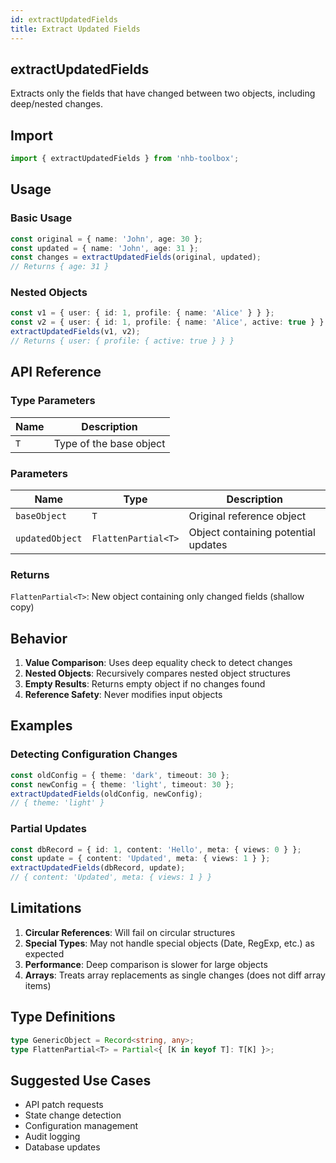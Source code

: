 ```yaml
---
id: extractUpdatedFields
title: Extract Updated Fields
---
```


## extractUpdatedFields

Extracts only the fields that have changed between two objects, including deep/nested changes.

## Import

```typescript
import { extractUpdatedFields } from 'nhb-toolbox';
```

## Usage

### Basic Usage

```typescript
const original = { name: 'John', age: 30 };
const updated = { name: 'John', age: 31 };
const changes = extractUpdatedFields(original, updated); 
// Returns { age: 31 }
```

### Nested Objects

```typescript
const v1 = { user: { id: 1, profile: { name: 'Alice' } } };
const v2 = { user: { id: 1, profile: { name: 'Alice', active: true } } };
extractUpdatedFields(v1, v2);
// Returns { user: { profile: { active: true } } }
```

## API Reference

### Type Parameters

| Name | Description |
|------|-------------|
| `T`  | Type of the base object |

### Parameters

| Name | Type | Description |
|------|------|-------------|
| `baseObject` | `T` | Original reference object |
| `updatedObject` | `FlattenPartial<T>` | Object containing potential updates |

### Returns

`FlattenPartial<T>`: New object containing only changed fields (shallow copy)

## Behavior

1. **Value Comparison**: Uses deep equality check to detect changes
2. **Nested Objects**: Recursively compares nested object structures
3. **Empty Results**: Returns empty object if no changes found
4. **Reference Safety**: Never modifies input objects

## Examples

### Detecting Configuration Changes

```typescript
const oldConfig = { theme: 'dark', timeout: 30 };
const newConfig = { theme: 'light', timeout: 30 };
extractUpdatedFields(oldConfig, newConfig);
// { theme: 'light' }
```

### Partial Updates

```typescript
const dbRecord = { id: 1, content: 'Hello', meta: { views: 0 } };
const update = { content: 'Updated', meta: { views: 1 } };
extractUpdatedFields(dbRecord, update);
// { content: 'Updated', meta: { views: 1 } }
```

## Limitations

1. **Circular References**: Will fail on circular structures
2. **Special Types**: May not handle special objects (Date, RegExp, etc.) as expected
3. **Performance**: Deep comparison is slower for large objects
4. **Arrays**: Treats array replacements as single changes (does not diff array items)

## Type Definitions

```typescript
type GenericObject = Record<string, any>;
type FlattenPartial<T> = Partial<{ [K in keyof T]: T[K] }>;
```

## Suggested Use Cases

- API patch requests
- State change detection
- Configuration management
- Audit logging
- Database updates
